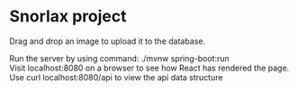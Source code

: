 # Snorlax project
Drag and drop an image to upload it to the database.<br />

Run the server by using command: ./mvnw spring-boot:run<br />
Visit localhost:8080 on a browser to see how React has rendered the page.<br />
Use curl localhost:8080/api to view the api data structure<br />
